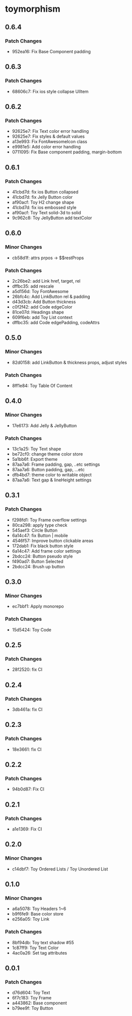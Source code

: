 # toymorphism

## 0.6.4

### Patch Changes

- 952ea16: Fix Base Component padding

## 0.6.3

### Patch Changes

- 68606c7: Fix ios style collapse UIItem

## 0.6.2

### Patch Changes

- 92625e7: Fix Text color error handling
- 92625e7: Fix styles & default values
- a13e993: Fix FontAwesomeIcon class
- e9981e5: Add color error handling
- 0711095: Fix Base component padding, margin-bottom

## 0.6.1

### Patch Changes

- 41cbd7d: fix ios Button collapsed
- 41cbd7d: fix Jelly Button color
- af90acf: Toy H2 change shape
- 41cbd7d: fix ios embossed style
- af90acf: Toy Text solid-3d to solid
- 9c962c8: Toy JellyButton add textColor

## 0.6.0

### Minor Changes

- cb58d1f: attrs prpos -> \$\$restProps

### Patch Changes

- 2c26be2: add Link href, target, rel
- dffbc35: add rescale
- a5d156d: Toy FontAwesome
- 26bfc4c: Add LinkButton rel & padding
- d43d3cb: Add Button thickness
- c0f2f42: add Code edgeColor
- 81ce07d: Headings shape
- 609f6eb: add Toy List context
- dffbc35: add Code edgePadding, codeAttrs

## 0.5.0

### Minor Changes

- 82d0158: add LinkButton & thickness props, adjust styles

### Patch Changes

- 8ff1e84: Toy Table Of Content

## 0.4.0

### Minor Changes

- 17e6173: Add Jelly & JellyButton

### Patch Changes

- 13c1a25: Toy Text shape
- be72cf0: change theme color store
- 5a1bb6f: Export theme
- 87aa7a6: Frame padding, gap, ..etc settings
- 87aa7a6: Button padding, gap, ...etc
- dfb4bd7: theme color to writable object
- 87aa7a6: Text gap & lineHeight settings

## 0.3.1

### Patch Changes

- f298fd1: Toy Frame overflow settings
- 80ca298: apply type check
- 545aef3: Circle Button
- 6a14c47: fix Button | mobile
- 4546f57: Improve button clickable areas
- 172dab1: Fix black button style
- 6a14c47: Add frame color settings
- 2bdcc24: Button pseudo style
- f490ad7: Button Selected
- 2bdcc24: Brush up button

## 0.3.0

### Minor Changes

- ec7bbf1: Apply monorepo

### Patch Changes

- 15d5424: Toy Code

## 0.2.5

### Patch Changes

- 28f2520: fix CI

## 0.2.4

### Patch Changes

- 3db461a: fix CI

## 0.2.3

### Patch Changes

- 18e3661: fix CI

## 0.2.2

### Patch Changes

- 94b0d87: Fix CI

## 0.2.1

### Patch Changes

- a1e1369: Fix CI

## 0.2.0

### Minor Changes

- c14dbf7: Toy Ordered Lists / Toy Unordered List

## 0.1.0

### Minor Changes

- a6a5078: Toy Headers 1~6
- b9f6fe9: Base color store
- e256a05: Toy Link

### Patch Changes

- 8bf94db: Toy text shadow #55
- 1c87ff9: Toy Text Color
- 4ac0a26: Set tag attributes

## 0.0.1

### Patch Changes

- d76d604: Toy Text
- 6f7c183: Toy Frame
- a443862: Base component
- b79ee9f: Toy Button
